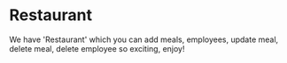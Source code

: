 # Restaurant
We have 'Restaurant' which you can add meals, employees, update meal, delete meal, delete employee so exciting, enjoy!
